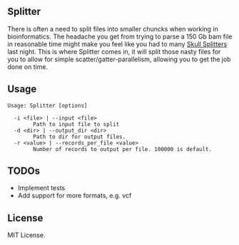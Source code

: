 Splitter
--------

There is often a need to split files into smaller chuncks when working in bioinformatics. The headache you get from trying to parse a 150 Gb bam file in reasonable time might make you feel like you had to many [Skull Splitters](http://beeradvocate.com/beer/profile/118/402) last night. This is where Splitter comes in, it will split those nasty files for you to allow for simple scatter/gatter-parallelism, allowing you to get the job done on time.

Usage
-----

	Usage: Splitter [options] 

	  -i <file> | --input <file>
	        Path to input file to split
	  -d <dir> | --output_dir <dir>
	        Path to dir for output files.
	  -r <value> | --records_per_file <value>
	        Number of records to output per file. 100000 is default.

TODOs
-----
* Implement tests
* Add support for more formats, e.g. vcf

License
-------
MIT License.
